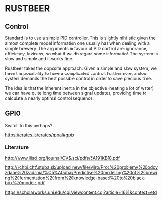 # RUSTBEER

## Control

Standard is to use a simple PID controller. This is slightly nihilistic given the almost complete model information one usually has when dealing with a simple brewery.
The arguments in favour of PID control are: ignorance, efficiency, laziness; so what if we disregard some informatio? The system is slow and simple and it works fine.

Rustbeer takes the opposite approach: Given a simple and slow system, we have the possibility to have a complicated control. Furthermore, a slow system demands the best possible control in order to save precious time.

The idea is that the inherent inertia in the objective (heating a lot of water) we can have quite long time between signal updates, providing time to calculate a nearly optimal control sequence.

## GPIO

Switch to this perhaps?

https://crates.io/crates/rppal#gpio

### Literature
http://www.iiisci.org/journal/CV$/sci/pdfs/ZA191KB18.pdf

http://kchbi.chtf.stuba.sk/upload_new/file/Miro/Proc%20problemy%20odovzdane%20zadania/%C5%A0uhaj/Predictive%20modelling%20of%20brewing%20fermentation%20from%20knowledge-based%20to%20black-box%20models.pdf

https://scholarworks.uni.edu/cgi/viewcontent.cgi?article=1661&context=etd
